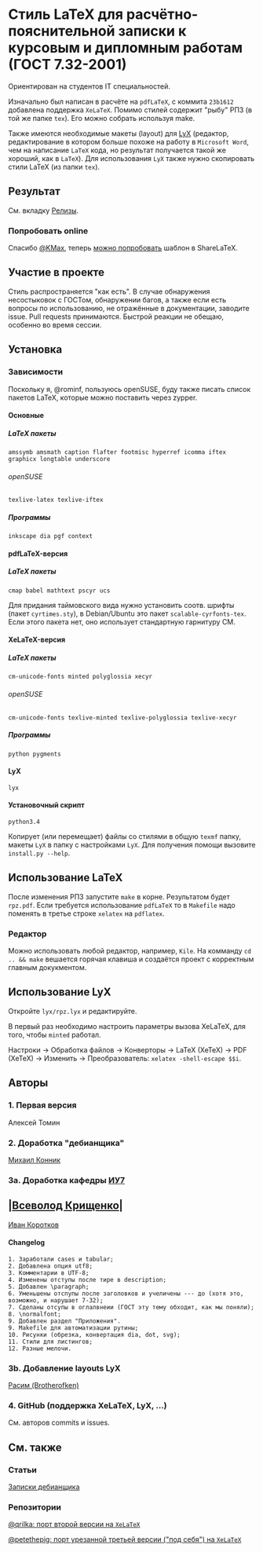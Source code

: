 Стиль LaTeX для расчётно-пояснительной записки к курсовым и дипломным работам (ГОСТ 7.32-2001)
===========

Ориентирован на студентов IT специальностей.

Изначально был написан в расчёте на `pdfLaTeX`, с коммита `23b1612` добавлена поддержка `XeLaTeX`. Помимо стилей содержит "рыбу" РПЗ (в той же папке `tex`). Его можно собрать используя make.

Также имеются необходимые макеты (layout) для [LyX](http://ru.wikipedia.org/wiki/LyX) (редактор, редактирование в котором больше похоже на работу в `Microsoft Word`, чем на написание `LaTeX` кода, но результат получается такой же хороший, как в `LaTeX`). Для использования `LyX` также нужно скопировать стили LaTeX (из папки `tex`).

## Результат
См. вкладку [Релизы](https://github.com/rominf/latex-g7-32/releases).

### Попробовать online
Спасибо [@KMax](https://github.com/rominf/latex-g7-32/issues/11), теперь [можно попробовать](https://www.sharelatex.com/project/54885f204b9308be064f025e) шаблон в ShareLaTeX.

## Участие в проекте

Стиль распространяется "как есть". В случае обнаружения несостыковок с ГОСТом, обнаружении багов, а также если есть вопросы по использованию, не отражённые в документации, заводите issue. Pull requests принимаются. Быстрой реакции не обещаю, особенно во время сессии.

## Установка

### Зависимости

Поскольку я, @rominf, пользуюсь openSUSE, буду также писать список пакетов LaTeX, которые можно поставить через zypper.

#### Основные

##### LaTeX пакеты
```
amssymb amsmath caption flafter footmisc hyperref icomma iftex graphicx longtable underscore
```
###### openSUSE
```
texlive-latex texlive-iftex 
```

##### Программы
```
inkscape dia pgf context 
```

#### pdfLaTeX-версия
##### LaTeX пакеты
```
cmap babel mathtext pscyr ucs
```

Для придания таймовского вида нужно установить соотв. шрифты (пакет `cyrtimes.sty`), в Debian/Ubuntu это пакет `scalable-cyrfonts-tex`. Если этого пакета нет, оно использует стандартную гарнитуру CM.

#### XeLaTeX-версия
##### LaTeX пакеты
```
cm-unicode-fonts minted polyglossia xecyr
```

###### openSUSE
```
cm-unicode-fonts texlive-minted texlive-polyglossia texlive-xecyr
```

##### Программы
```
python pygments
```

#### LyX
```
lyx
```

#### Установочный скрипт
```
python3.4
```

Копирует (или перемещает) файлы со стилями в общую `texmf` папку, макеты `LyX` в папку с настройками `LyX`. Для получения помощи вызовите `install.py --help`.

## Использование LaTeX
После изменения РПЗ запустите `make` в корне. Результатом будет `rpz.pdf`. Если требуется использование `pdfLaTeX` то в `Makefile` надо поменять в третье строке `xelatex` на `pdflatex`.

### Редактор
Можно использовать любой редактор, например, `Kile`. На комманду `cd .. && make` вешается горячая клавиша и создаётся проект с корректным главным докукментом.

## Использование LyX
Откройте `lyx/rpz.lyx` и редактируйте.

В первый раз необходимо настроить параметры вызова XeLaTeX, для того, чтобы `minted` работал.

Настроки -> Обработка файлов -> Конверторы -> LaTeX (XeTeX) -> PDF (XeTeX) -> Изменить -> Преобразователь: `xelatex -shell-escape $$i`.

## Авторы

### 1. Первая версия
Алексей Томин

### 2. Доработка "дебианщика"
[Михаил Конник](http://mydebianblog.blogspot.ru/2008/09/732-2001-latex.html)

### 3a. Доработка кафедры [ИУ7](http://iu7.bmstu.ru)
|[Всеволод Крищенко](http://web.archive.org/web/20100424031801/http://sevik.ru/latex/)|
-------------------

[Иван Коротков](https://github.com/tw33dl3dee)

#### Changelog
```
1. Заработали cases и tabular;
2. Добавлена опция utf8;
3. Комментарии в UTF-8;
4. Изменены отступы после тире в description;
5. Добавлен \paragraph;
6. Уменьшены отспупы после заголовков и учеличены --- до (хотя это, возможно, и нарушает 7-32);
7. Сделаны отсупы в оглалвнеии (ГОСТ эту тему обходит, как мы поняли);
8. \normalfont;
9. Добавлен раздел "Приложения".
9. Makefile для автоматизации рутины;
10. Рисунки (обрезка, конвертация dia, dot, svg);
11. Стили для листингов;
12. Разные мелочи.
```

### 3b. Добавление layouts LyX
[Расим (Brotherofken)](http://habrahabr.ru/post/116517/)

### 4. GitHub (поддержка XeLaTeX, LyX, ...)
См. авторов commits и issues.

## См. также
### Статьи
[Записки дебианщика](http://mydebianblog.blogspot.nl/2008/11/latex.html)

### Репозитории
[@qrilka: порт второй версии на `XeLaTeX`](https://github.com/qrilka/G7-32)

[@petethepig: порт урезанной третьей версии ("под себя") на `XeLaTeX`](https://github.com/petethepig/diploma)
